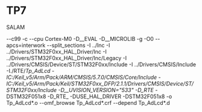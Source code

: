 # TP7

SALAM

--c99 -c --cpu Cortex-M0 -D__EVAL -D__MICROLIB -g -O0 --apcs=interwork --split_sections -I ../Inc -I ../Drivers/STM32F0xx_HAL_Driver/Inc -I ../Drivers/STM32F0xx_HAL_Driver/Inc/Legacy -I ../Drivers/CMSIS/Device/ST/STM32F0xx/Include -I ../Drivers/CMSIS/Include
-I./RTE/_Tp_AdLcd
-IC:/Keil_v5/Arm/Pack/ARM/CMSIS/5.7.0/CMSIS/Core/Include
-IC:/Keil_v5/Arm/Pack/Keil/STM32F0xx_DFP/2.1.1/Drivers/CMSIS/Device/ST/STM32F0xx/Include
-D__UVISION_VERSION="533" -D_RTE_ -DSTM32F051x8 -D_RTE_ -DUSE_HAL_DRIVER -DSTM32F051x8
-o Tp_AdLcd\*.o --omf_browse Tp_AdLcd\*.crf --depend Tp_AdLcd\*.d
